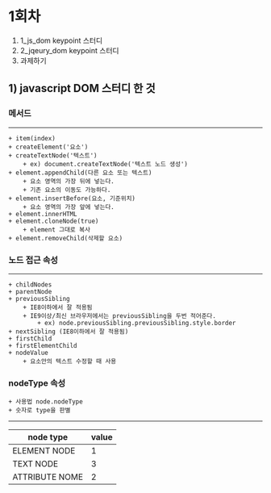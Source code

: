 # 1회차
1. 1_js_dom keypoint 스터디
2. 2_jqeury_dom keypoint 스터디
3. 과제하기


## 1) javascript DOM 스터디 한 것
### __메서드__
----------
	+ item(index)
	+ createElement('요소')
	+ createTextNode('텍스트')
		+ ex) document.createTextNode('텍스트 노드 생성')
	+ element.appendChild(다른 요소 또는 텍스트)
		+ 요소 영역의 가장 뒤에 넣는다.
		+ 기존 요소의 이동도 가능하다.
	+ element.insertBefore(요소, 기준위치)
		+ 요소 영역의 가장 앞에 넣는다.
	+ element.innerHTML
	+ element.cloneNode(true)
		+ element 그대로 복사
	+ element.removeChild(삭제할 요소)

### __노드 접근 속성__
----------
	+ childNodes
	+ parentNode
	+ previousSibling
		+ IE8이하에서 잘 적용됨
		+ IE9이상/최신 브라우저에서는 previousSibling을 두번 적어준다.
			+ ex) node.previousSibling.previousSibling.style.border
	+ nextSibling (IE8이하에서 잘 적용됨)
	+ firstChild
	+ firstElementChild
	+ nodeValue
		+ 요소안의 텍스트 수정할 때 사용


### __nodeType 속성__
	+ 사용법 node.nodeType
	+ 숫자로 type을 판별
----------
| node type  |  value |
|---|---|
| ELEMENT NODE | 1 |
| TEXT NODE  | 3 |
| ATTRIBUTE NOME  | 2  |